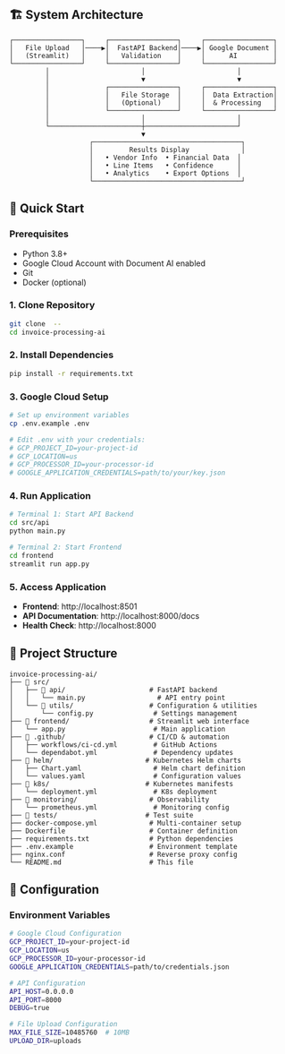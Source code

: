 ## 🏗️ **System Architecture**

```
┌─────────────────┐     ┌─────────────────┐     ┌─────────────────┐
│   File Upload   │────▶│  FastAPI Backend│────▶│ Google Document │
│   (Streamlit)   │     │   Validation    │     │      AI         │
└─────────────────┘     └─────────────────┘     └─────────────────┘
         │                       │                       │
         │                       ▼                       ▼
         │              ┌─────────────────┐     ┌─────────────────┐
         │              │   File Storage  │     │  Data Extraction│
         │              │   (Optional)    │     │  & Processing   │
         │              └─────────────────┘     └─────────────────┘
         │                       │                       │
         └───────────────────────┼───────────────────────┘
                                 ▼
                    ┌─────────────────────────────────────┐
                    │         Results Display             │
                    │   • Vendor Info  • Financial Data  │
                    │   • Line Items   • Confidence      │
                    │   • Analytics    • Export Options  │
                    └─────────────────────────────────────┘
```


## 🚀 **Quick Start**

### **Prerequisites**
- Python 3.8+
- Google Cloud Account with Document AI enabled
- Git
- Docker (optional)

### **1. Clone Repository**
```bash
git clone  --
cd invoice-processing-ai
```

### **2. Install Dependencies**
```bash
pip install -r requirements.txt
```

### **3. Google Cloud Setup**
```bash
# Set up environment variables
cp .env.example .env

# Edit .env with your credentials:
# GCP_PROJECT_ID=your-project-id
# GCP_LOCATION=us
# GCP_PROCESSOR_ID=your-processor-id
# GOOGLE_APPLICATION_CREDENTIALS=path/to/your/key.json
```

### **4. Run Application**
```bash
# Terminal 1: Start API Backend
cd src/api
python main.py

# Terminal 2: Start Frontend
cd frontend
streamlit run app.py
```

### **5. Access Application**
- **Frontend**: http://localhost:8501
- **API Documentation**: http://localhost:8000/docs
- **Health Check**: http://localhost:8000


## 📁 **Project Structure**

```
invoice-processing-ai/
├── 📂 src/
│   ├── 📂 api/                     # FastAPI backend
│   │   └── main.py                  # API entry point
│   └── 📂 utils/                   # Configuration & utilities
│       └── config.py               # Settings management
├── 📂 frontend/                    # Streamlit web interface
│   └── app.py                      # Main application
├── 📂 .github/                     # CI/CD & automation
│   ├── workflows/ci-cd.yml         # GitHub Actions
│   └── dependabot.yml              # Dependency updates
├── 📂 helm/                       # Kubernetes Helm charts
│   ├── Chart.yaml                  # Helm chart definition
│   └── values.yaml                 # Configuration values
├── 📂 k8s/                        # Kubernetes manifests
│   └── deployment.yml              # K8s deployment
├── 📂 monitoring/                  # Observability
│   └── prometheus.yml              # Monitoring config
├── 📂 tests/                      # Test suite
├── docker-compose.yml             # Multi-container setup
├── Dockerfile                     # Container definition
├── requirements.txt               # Python dependencies
├── .env.example                   # Environment template
├── nginx.conf                     # Reverse proxy config
└── README.md                      # This file
```


## 🔧 **Configuration**

### **Environment Variables**
```bash
# Google Cloud Configuration
GCP_PROJECT_ID=your-project-id
GCP_LOCATION=us
GCP_PROCESSOR_ID=your-processor-id
GOOGLE_APPLICATION_CREDENTIALS=path/to/credentials.json

# API Configuration
API_HOST=0.0.0.0
API_PORT=8000
DEBUG=true

# File Upload Configuration
MAX_FILE_SIZE=10485760  # 10MB
UPLOAD_DIR=uploads
```
